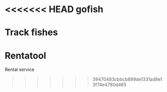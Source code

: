 <<<<<<< HEAD
gofish
======

Track fishes
=======
Rentatool
=========

Rental service
>>>>>>> 39470483cbbcb899de1331ad8e13f74e4780d465
